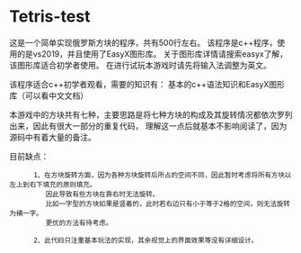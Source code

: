 # Tetris-test
这是一个简单实现俄罗斯方块的程序，共有500行左右。
该程序是c++程序，使用的是vs2019，并且使用了EasyX图形库。
关于图形库详情请搜索easyx了解，该图形库适合初学者使用。
在进行试玩本游戏时请先将输入法调整为英文。

该程序适合c++初学者观看，需要的知识有：
    基本的c++语法知识和EasyX图形库（可以看中文文档）

本游戏中的方块共有七种，主要思路是将七种方块的构成及其旋转情况都依次罗列出来，因此有很大一部分的重复代码，
理解这一点后就基本不影响阅读了，因为源码中有着大量的备注。


目前缺点：

          1、在方块旋转方面，因为各种方块旋转后所占的空间不同，因此暂时考虑将所有方块以左上到右下填充的原则填充。
             因此导致有些方块在靠右时无法旋转。
             比如一字型的方块如果是竖着的，此时若右边只有小于等于2格的空间，则无法旋转为横一字。
             更优的方法有待考虑。
             
          2、此代码只注重基本玩法的实现，其余视觉上的界面效果等没有详细设计。

